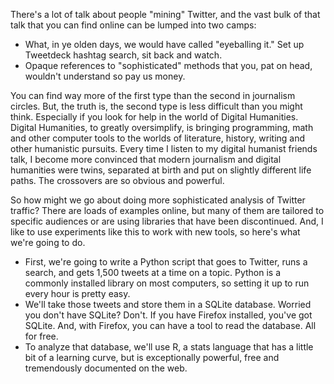 There's a lot of talk about people "mining" Twitter, and the vast bulk of that talk that you can find online can be lumped into two camps:

* What, in ye olden days, we would have called "eyeballing it." Set up Tweetdeck hashtag search, sit back and watch.
* Opaque references to "sophisticated" methods that you, pat on head, wouldn't understand so pay us money.

You can find way more of the first type than the second in journalism circles. But, the truth is, the second type is less difficult than you might think. Especially if you look for help in the world of Digital Humanities. Digital Humanities, to greatly oversimplify, is bringing programming, math and other computer tools to the worlds of literature, history, writing and other humanistic pursuits. Every time I listen to my digital humanist friends talk, I become more convinced that modern journalism and digital humanities were twins, separated at birth and put on slightly different life paths. The crossovers are so obvious and powerful.

So how might we go about doing more sophisticated analysis of Twitter traffic? There are loads of examples online, but many of them are tailored to specific audiences or are using libraries that have been discontinued. And, I like to use experiments like this to work with new tools, so here's what we're going to do.

* First, we're going to write a Python script that goes to Twitter, runs a search, and gets 1,500 tweets at a time on a topic. Python is a commonly installed library on most computers, so setting it up to run every hour is pretty easy.
* We'll take those tweets and store them in a SQLite database. Worried you don't have SQLite? Don't. If you have Firefox installed, you've got SQLite. And, with Firefox, you can have a tool to read the database. All for free.
* To analyze that database, we'll use R, a stats language that has a little bit of a learning curve, but is exceptionally powerful, free and tremendously documented on the web. 